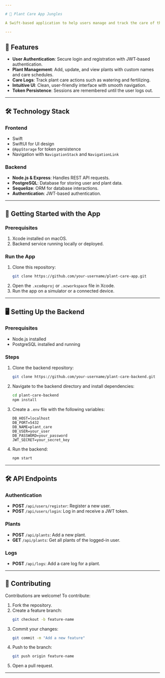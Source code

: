 ```yaml
---

# 🌱 Plant Care App Jungles

A Swift-based application to help users manage and track the care of their plants. Users can log in, register, and manage their plants, keeping track of watering and fertilization schedules.

---
```


## 🚀 Features

- **User Authentication**: Secure login and registration with JWT-based authentication.
- **Plant Management**: Add, update, and view plants with custom names and care schedules.
- **Care Logs**: Track plant care actions such as watering and fertilizing.
- **Intuitive UI**: Clean, user-friendly interface with smooth navigation.
- **Token Persistence**: Sessions are remembered until the user logs out.

---

## 🛠️ Technology Stack

### **Frontend**
- Swift
- SwiftUI for UI design
- `@AppStorage` for token persistence
- Navigation with `NavigationStack` and `NavigationLink`

### **Backend**
- **Node.js & Express**: Handles REST API requests.
- **PostgreSQL**: Database for storing user and plant data.
- **Sequelize**: ORM for database interactions.
- **Authentication**: JWT-based authentication.

---

## 📱 Getting Started with the App

### **Prerequisites**
1. Xcode installed on macOS.
2. Backend service running locally or deployed.

### **Run the App**
1. Clone this repository:
   ```bash
   git clone https://github.com/your-username/plant-care-app.git
   ```
2. Open the `.xcodeproj` or `.xcworkspace` file in Xcode.
3. Run the app on a simulator or a connected device.

---

## 🖥️ Setting Up the Backend

### **Prerequisites**
- Node.js installed
- PostgreSQL installed and running

### **Steps**
1. Clone the backend repository:
   ```bash
   git clone https://github.com/your-username/plant-care-backend.git
   ```
2. Navigate to the backend directory and install dependencies:
   ```bash
   cd plant-care-backend
   npm install
   ```
3. Create a `.env` file with the following variables:
   ```
   DB_HOST=localhost
   DB_PORT=5432
   DB_NAME=plant_care
   DB_USER=your_user
   DB_PASSWORD=your_password
   JWT_SECRET=your_secret_key
   ```
4. Run the backend:
   ```bash
   npm start
   ```

---

## 🛠️ API Endpoints

### **Authentication**
- **POST** `/api/users/register`: Register a new user.
- **POST** `/api/users/login`: Log in and receive a JWT token.

### **Plants**
- **POST** `/api/plants`: Add a new plant.
- **GET** `/api/plants`: Get all plants of the logged-in user.

### **Logs**
- **POST** `/api/logs`: Add a care log for a plant.

---

## 🤝 Contributing

Contributions are welcome! To contribute:

1. Fork the repository.
2. Create a feature branch:
   ```bash
   git checkout -b feature-name
   ```
3. Commit your changes:
   ```bash
   git commit -m "Add a new feature"
   ```
4. Push to the branch:
   ```bash
   git push origin feature-name
   ```
5. Open a pull request.

---
